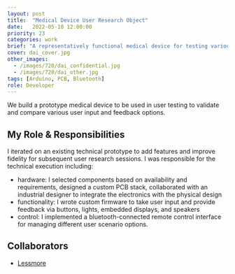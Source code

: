 ```yaml
---
layout: post
title:  "Medical Device User Research Object"
date:   2022-05-10 12:00:00
priority: 23
categories: work
brief: "A representatively functional medical device for testing various user scenarios"
cover: dai_cover.jpg
other_images:
  - /images/720/dai_confidential.jpg
  - /images/720/dai_other.jpg
tags: [Arduino, PCB, Bluetooth]
role: Developer
---
```


We build a prototype medical device to be used in user testing to validate and compare various user input and feedback options.

## My Role & Responsibilities
I iterated on an existing technical prototype to add features and improve fidelity for subsequent user research sessions.
I was responsible for the technical execution including:

* hardware: I selected components based on availability and requirements, designed a custom PCB stack, collaborated with an industrial designer to integrate the electronics with the physical design
* functionality: I wrote custom firmware to take user input and provide feedback via buttons, lights, embedded displays, and speakers
* control: I implemented a bluetooth-connected remote control interface for managing different user scenario options.

## Collaborators
* [Lessmore][lm]

[lm]: https://www.lessmoredesign.com/
